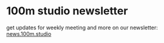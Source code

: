 # 100m studio newsletter

get updates for weekly meeting and more on our newsletter:
[news.100m.studio](https://news.100m.studio)
